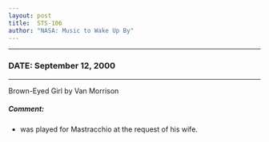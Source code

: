 ```yaml
---
layout: post
title:  STS-106
author: "NASA: Music to Wake Up By"
---
```


----
### DATE: September 12, 2000
----
Brown-Eyed Girl by Van Morrison

##### Comment:
* was played for Mastracchio at the request of his wife.
